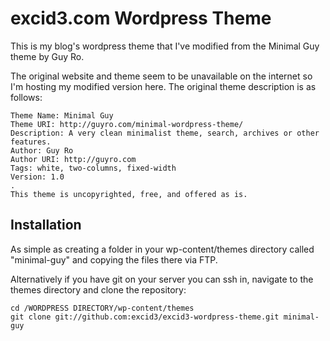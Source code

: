 # excid3.com Wordpress Theme

This is my blog's wordpress theme that I've modified from the Minimal
Guy theme by Guy Ro.

The original website and theme seem to be unavailable on the internet so
I'm hosting my modified version here. The original theme description is
as follows:

    Theme Name: Minimal Guy
    Theme URI: http://guyro.com/minimal-wordpress-theme/
    Description: A very clean minimalist theme, search, archives or other features.
    Author: Guy Ro
    Author URI: http://guyro.com
    Tags: white, two-columns, fixed-width
    Version: 1.0
    .
    This theme is uncopyrighted, free, and offered as is.

## Installation

As simple as creating a folder in your wp-content/themes directory
called "minimal-guy" and copying the files there via FTP.

Alternatively if you have git on your server you can ssh in, navigate to
the themes directory and clone the repository:

    cd /WORDPRESS DIRECTORY/wp-content/themes
    git clone git://github.com:excid3/excid3-wordpress-theme.git minimal-guy
